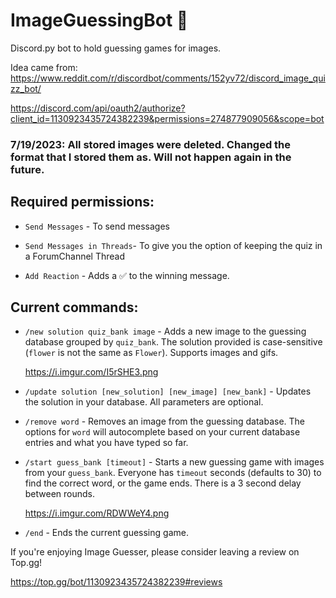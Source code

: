 # ImageGuessingBot 🎨
Discord.py bot to hold guessing games for images.

Idea came from:  https://www.reddit.com/r/discordbot/comments/152yv72/discord_image_quizz_bot/

https://discord.com/api/oauth2/authorize?client_id=1130923435724382239&permissions=274877909056&scope=bot

### 7/19/2023:  All stored images were deleted.  Changed the format that I stored them as.  Will not happen again in the future.

## Required permissions:

- `Send Messages` - To send messages

- `Send Messages in Threads`- To give you the option of keeping the quiz in a ForumChannel Thread

- `Add Reaction` - Adds a ✅ to the winning message.

## Current commands:

- `/new solution quiz_bank image` - Adds a new image to the guessing database grouped by `quiz_bank`.  The solution provided is case-sensitive (`flower` is not the same as `Flower`).  Supports images and gifs.

  https://i.imgur.com/I5rSHE3.png

- `/update solution [new_solution] [new_image] [new_bank]` - Updates the solution in your database.  All parameters are optional.

- `/remove word` - Removes an image from the guessing database.  The options for `word` will autocomplete based on your current database entries and what you have typed so far.

- `/start guess_bank [timeout]` - Starts a new guessing game with images from your `guess_bank`.  Everyone has `timeout` seconds (defaults to 30) to find the correct word, or the game ends.  There is a 3 second delay between rounds.

  https://i.imgur.com/RDWWeY4.png

- `/end` - Ends the current guessing game.


If you're enjoying Image Guesser, please consider leaving a review on Top.gg!

https://top.gg/bot/1130923435724382239#reviews

